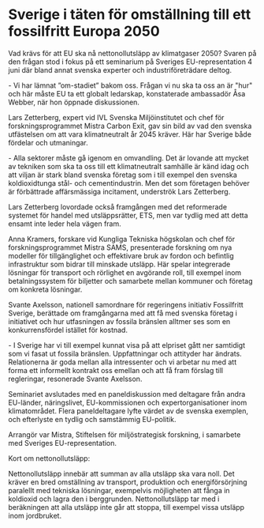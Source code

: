 # Sverige i täten för omställning till ett fossilfritt Europa 2050

Vad krävs för att EU ska nå nettonollutsläpp av klimatgaser 2050?
Svaren på den frågan stod i fokus på ett seminarium på Sveriges EU\-representation 4 juni där bland annat svenska experter och industriföreträdare deltog.


\- Vi har lämnat ”om\-stadiet” bakom oss. Frågan vi nu ska ta oss an är "hur" och här måste EU ta ett globalt ledarskap, konstaterade ambassadör Åsa Webber, när hon öppnade diskussionen.

Lars Zetterberg, expert vid IVL Svenska Miljöinstitutet och chef för forskningsprogrammet Mistra Carbon Exit, gav sin bild av vad den svenska utfästelsen om att vara klimatneutralt år 2045 kräver. Här har Sverige både fördelar och utmaningar.

\- Alla sektorer måste gå igenom en omvandling. Det är lovande att mycket av tekniken som ska ta oss till ett klimatneutralt samhälle är känd idag och att viljan är stark bland svenska företag som i till exempel den svenska koldioxidtunga stål\- och cementindustrin. Men det som företagen behöver är förbättrade affärsmässiga incitament, underströk Lars Zetterberg.

Lars Zetterberg lovordade också framgången med det reformerade systemet för handel med utsläppsrätter, ETS, men var tydlig med att detta ensamt inte leder hela vägen fram.

Anna Kramers, forskare vid Kungliga Tekniska högskolan och chef för forskningsprogrammet Mistra SAMS, presenterade forskning om nya modeller för tillgänglighet och effektivare bruk av fordon och befintlig infrastruktur som bidrar till minskade utsläpp. Här spelar integrerade lösningar för transport och rörlighet en avgörande roll, till exempel inom betalningssystem för biljetter och samarbete mellan kommuner och företag om konkreta lösningar.

Svante Axelsson, nationell samordnare för regeringens initiativ Fossilfritt Sverige, berättade om framgångarna med att få med svenska företag i initiativet och hur utfasningen av fossila bränslen alltmer ses som en konkurrensfördel istället för kostnad.

\- I Sverige har vi till exempel kunnat visa på att elpriset gått ner samtidigt som vi fasat ut fossila bränslen. Uppfattningar och attityder har ändrats. Relationerna är goda mellan alla intressenter och vi arbetar nu med att forma ett informellt kontrakt oss emellan och att få fram förslag till regleringar, resonerade Svante Axelsson.

Seminariet avslutades med en paneldiskussion med deltagare från andra EU\-länder, näringslivet, EU\-kommissionen och expertorganisationer inom klimatområdet. Flera paneldeltagare lyfte värdet av de svenska exemplen, och efterlyste en tydlig och samstämmig EU\-politik.

Arrangör var Mistra, Stiftelsen för miljöstrategisk forskning, i samarbete med Sveriges EU\-representation.



Kort om nettonollutsläpp:

Nettonollutsläpp innebär att summan av alla utsläpp ska vara noll. Det kräver en bred omställning av transport, produktion och energiförsörjning paralellt med tekniska lösningar, exempelvis möjligheten att fånga in koldioxid och lagra den i berggrunden. Nettonollutsläpp tar med i beräkningen att alla utsläpp inte går att stoppa, till exempel vissa utsläpp inom jordbruket.
